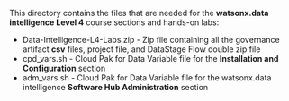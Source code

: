 This directory contains the files that are needed for the **watsonx.data intelligence Level 4** course sections and hands-on labs:

* Data-Intelligence-L4-Labs.zip - Zip file containing all the governance artifact **csv** files, project file, and DataStage Flow double zip file
* cpd_vars.sh - Cloud Pak for Data Variable file for the **Installation and Configuration** section
* adm_vars.sh - Cloud Pak for Data Variable file for the watsonx.data intelligence **Software Hub Administration** section
